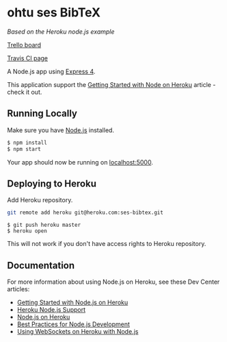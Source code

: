 # ohtu ses BibTeX
*Based on the Heroku node.js example*

[Trello board](https://trello.com/b/byTYqc1K/bibtex)

[Travis CI page](https://travis-ci.org/seece/ohtu-ses)

A Node.js app using [Express 4](http://expressjs.com/).

This application support the [Getting Started with Node on Heroku](https://devcenter.heroku.com/articles/getting-started-with-nodejs) article - check it out.

## Running Locally

Make sure you have [Node.js](http://nodejs.org/) installed.

```sh
$ npm install
$ npm start
```

Your app should now be running on [localhost:5000](http://localhost:5000/).

## Deploying to Heroku

Add Heroku repository.
```sh
git remote add heroku git@heroku.com:ses-bibtex.git
```

```
$ git push heroku master
$ heroku open
```

This will not work if you don't have access rights to Heroku repository.

## Documentation

For more information about using Node.js on Heroku, see these Dev Center articles:

- [Getting Started with Node.js on Heroku](https://devcenter.heroku.com/articles/getting-started-with-nodejs)
- [Heroku Node.js Support](https://devcenter.heroku.com/articles/nodejs-support)
- [Node.js on Heroku](https://devcenter.heroku.com/categories/nodejs)
- [Best Practices for Node.js Development](https://devcenter.heroku.com/articles/node-best-practices)
- [Using WebSockets on Heroku with Node.js](https://devcenter.heroku.com/articles/node-websockets)
